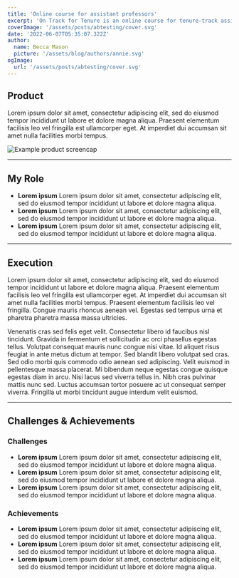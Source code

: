 ```yaml
---
title: 'Online course for assistant professors'
excerpt: 'On Track for Tenure is an online course for tenure-track assistant professors that teaches them how to create an actionable pre-tenure roadmap so that they have the clarity and direction they need to feel confident in their ability to earn promotion and tenure.'
coverImage: '/assets/posts/abtesting/cover.svg'
date: '2022-06-07T05:35:07.322Z'
author:
  name: Becca Mason
  picture: '/assets/blog/authors/annie.svg'
ogImage:
  url: '/assets/posts/abtesting/cover.svg'
---
```


## Product

Lorem ipsum dolor sit amet, consectetur adipiscing elit, sed do eiusmod tempor incididunt ut labore et dolore magna aliqua. Praesent elementum facilisis leo vel fringilla est ullamcorper eget. At imperdiet dui accumsan sit amet nulla facilities morbi tempus.

![Example product screencap](/assets/posts/abtesting/example.svg)

---
 
## My Role
* **Lorem ipsum** Lorem ipsum dolor sit amet, consectetur adipiscing elit, sed do eiusmod tempor incididunt ut labore et dolore magna aliqua.
* **Lorem ipsum** Lorem ipsum dolor sit amet, consectetur adipiscing elit, sed do eiusmod tempor incididunt ut labore et dolore magna aliqua.
* **Lorem ipsum** Lorem ipsum dolor sit amet, consectetur adipiscing elit, sed do eiusmod tempor incididunt ut labore et dolore magna aliqua. 

---

## Execution
Lorem ipsum dolor sit amet, consectetur adipiscing elit, sed do eiusmod tempor incididunt ut labore et dolore magna aliqua. Praesent elementum facilisis leo vel fringilla est ullamcorper eget. At imperdiet dui accumsan sit amet nulla facilities morbi tempus. Praesent elementum facilisis leo vel fringilla. Congue mauris rhoncus aenean vel. Egestas sed tempus urna et pharetra pharetra massa massa ultricies.

Venenatis cras sed felis eget velit. Consectetur libero id faucibus nisl tincidunt. Gravida in fermentum et sollicitudin ac orci phasellus egestas tellus. Volutpat consequat mauris nunc congue nisi vitae. Id aliquet risus feugiat in ante metus dictum at tempor. Sed blandit libero volutpat sed cras. Sed odio morbi quis commodo odio aenean sed adipiscing. Velit euismod in pellentesque massa placerat. Mi bibendum neque egestas congue quisque egestas diam in arcu. Nisi lacus sed viverra tellus in. Nibh cras pulvinar mattis nunc sed. Luctus accumsan tortor posuere ac ut consequat semper viverra. Fringilla ut morbi tincidunt augue interdum velit euismod.

---

## Challenges & Achievements

### Challenges
* **Lorem ipsum** Lorem ipsum dolor sit amet, consectetur adipiscing elit, sed do eiusmod tempor incididunt ut labore et dolore magna aliqua.
* **Lorem ipsum** Lorem ipsum dolor sit amet, consectetur adipiscing elit, sed do eiusmod tempor incididunt ut labore et dolore magna aliqua.
* **Lorem ipsum** Lorem ipsum dolor sit amet, consectetur adipiscing elit, sed do eiusmod tempor incididunt ut labore et dolore magna aliqua. 

### Achievements
* **Lorem ipsum** Lorem ipsum dolor sit amet, consectetur adipiscing elit, sed do eiusmod tempor incididunt ut labore et dolore magna aliqua.
* **Lorem ipsum** Lorem ipsum dolor sit amet, consectetur adipiscing elit, sed do eiusmod tempor incididunt ut labore et dolore magna aliqua.
* **Lorem ipsum** Lorem ipsum dolor sit amet, consectetur adipiscing elit, sed do eiusmod tempor incididunt ut labore et dolore magna aliqua. 
